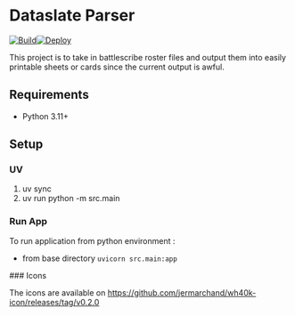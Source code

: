 # Dataslate Parser

[![Build](https://github.com/stvnksslr/dataslate-parser/actions/workflows/build.yml/badge.svg)](https://github.com/stvnksslr/dataslate-parser/actions/workflows/build.yml)[![Deploy](https://github.com/stvnksslr/dataslate-parser/actions/workflows/deploy.yaml/badge.svg)](https://github.com/stvnksslr/dataslate-parser/actions/workflows/deploy.yaml)

This project is to take in battlescribe roster files and output them into easily printable sheets or cards since the current output is awful.

## Requirements

- Python 3.11+

## Setup

### UV
1. uv sync
2. uv run python -m src.main


### Run App

To run application from python environment :

- from base directory `uvicorn src.main:app`


### Icons 

The icons are available on https://github.com/jermarchand/wh40k-icon/releases/tag/v0.2.0